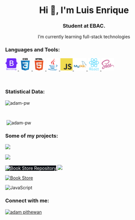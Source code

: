 <h1 align="center">Hi 👋, I'm Luis Enrique</h1>
<h3 align="center">Student at EBAC.</h3>

<p align="center">I’m currently learning full-stack technologies</p> 

<h3 align="left">Languages and Tools:</h3>
<p align="left">  
  <a href="https://getbootstrap.com" target="_blank" rel="noreferrer">
    <img src="https://raw.githubusercontent.com/devicons/devicon/master/icons/bootstrap/bootstrap-plain-wordmark.svg"
      alt="bootstrap" width="40" height="40" /> 
  </a>
  <a href="https://www.w3schools.com/css/" target="_blank"
    rel="noreferrer"> <img
      src="https://raw.githubusercontent.com/devicons/devicon/master/icons/css3/css3-original-wordmark.svg" alt="css3"
      width="40" height="40" /> 
  </a> 
  <a href="https://www.w3.org/html/" target="_blank" rel="noreferrer"> <img
      src="https://raw.githubusercontent.com/devicons/devicon/master/icons/html5/html5-original-wordmark.svg"
      alt="html5" width="40" height="40" /> 
  </a>  
  <a href="https://www.java.com" target="_blank" rel="noreferrer"> <img
      src="https://raw.githubusercontent.com/devicons/devicon/master/icons/java/java-original.svg" alt="java" width="40"
      height="40" /> 
  </a> 
  <a href="https://developer.mozilla.org/en-US/docs/Web/JavaScript" target="_blank"
    rel="noreferrer"> <img
      src="https://raw.githubusercontent.com/devicons/devicon/master/icons/javascript/javascript-original.svg"
      alt="javascript" width="40" height="40" /> 
  </a> 
  <a href="https://www.mysql.com/" target="_blank" rel="noreferrer"> <img
      src="https://raw.githubusercontent.com/devicons/devicon/master/icons/mysql/mysql-original-wordmark.svg"
      alt="mysql" width="40" height="40" /> 
  </a> 
  <a href="https://reactjs.org/" target="_blank" rel="noreferrer"> <img
      src="https://raw.githubusercontent.com/devicons/devicon/master/icons/react/react-original-wordmark.svg"
      alt="react" width="40" height="40" /> 
  </a> 
  <a href="https://sass-lang.com" target="_blank" rel="noreferrer"> <img
      src="https://raw.githubusercontent.com/devicons/devicon/master/icons/sass/sass-original.svg" alt="sass" width="40"
      height="40" /> 
  </a> 
</p>

<br>

<h3>Statistical Data:</h3>
<p><img align="center"
    src="https://github-readme-stats.vercel.app/api/top-langs?username=HJELuis&show_icons=true&locale=en&bg_color=0d1117&text_color=ffffff&layout=compact"
    alt="adam-pw" 
    bg_color=#808080/></p>

<br>

<p>&nbsp;<img align="center" src="https://github-readme-stats.vercel.app/api?username=HJELuis&show_icons=true&locale=en&bg_color=0d1117&text_color=ffffff&repo=convoychat"
    alt="adam-pw" /></p>
    
<h3>Some of my projects:</h3>
<a href="https://github.com/HJELuis/book-store">
  <img src="https://github-readme-stats.vercel.app/api/pin/?username=HJELuis&repo=book-store&bg_color=0d1117&text_color=ffffff" />
</a>

<p>
    <a href="https://github.com/HJELuis/book-store">
      <img src="https://github-readme-stats.vercel.app/api/pin/?username=HJELuis&repo=book-store&bg_color=0d1117&text_color=ffffff&layout=compact" />
    </a>      
</p>

<a href="https://github.com/HJELuis/book-store">
  <img src="https://via.placeholder.com/300x150.png?text=Book+Store" alt="Book Store Repository" style="background-color:#0d1117;color:white;text-align:center;" />
</a>

<a href="https://github.com/HJELuis/book-store">
  <img src="https://github-readme-stats.vercel.app/api/pin/?username=HJELuis&repo=book-store&bg_color=0d1117&text_color=ffffff&hide_border=true" />
</a>

[![Book Store](https://img.shields.io/badge/Repository-Book%20Store-blue?style=for-the-badge)](https://github.com/HJELuis/book-store)

![JavaScript](https://img.shields.io/badge/JavaScript-%23F7DF1E.svg?style=flat-square&logo=javascript&logoColor=black)
    
<h3 align="left">Connect with me:</h3>
<p align="left">
  <a href="https://www.linkedin.com/in/luis-ju%C3%A1rez-full-stack-java-developer/" target="blank"><img align="center"
      src="https://raw.githubusercontent.com/rahuldkjain/github-profile-readme-generator/master/src/images/icons/Social/linked-in-alt.svg"
      alt="adam pithewan" height="30" width="40" /></a>
</p>



